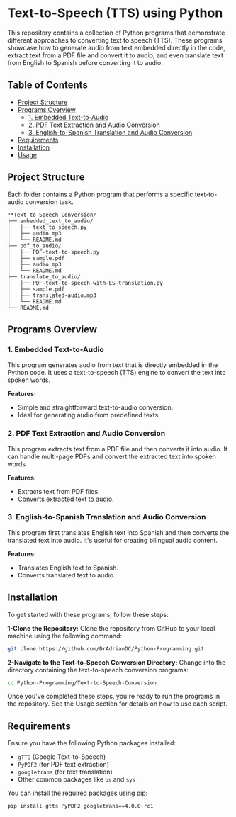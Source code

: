 # Text-to-Speech (TTS) using Python


This repository contains a collection of Python programs that demonstrate different approaches to converting text to speech (TTS). These programs showcase how to generate audio from text embedded directly in the code, extract text from a PDF file and convert it to audio, and even translate text from English to Spanish before converting it to audio.


## Table of Contents

- [Project Structure](#project-structure)
- [Programs Overview](#programs-overview)
  - [1. Embedded Text-to-Audio](#1-embedded-text-to-audio)
  - [2. PDF Text Extraction and Audio Conversion](#2-pdf-text-extraction-and-audio-conversion)
  - [3. English-to-Spanish Translation and Audio Conversion](#3-english-to-spanish-translation-and-audio-conversion)
- [Requirements](#requirements)
- [Installation](#installation)
- [Usage](#usage)

## Project Structure

Each folder contains a Python program that performs a specific text-to-audio conversion task.


```plaintext
**Text-to-Speech-Conversion/
├── embedded_text_to_audio/
│   ├── text_to_speech.py
│   ├── audio.mp3
│   └── README.md 
├── pdf_to_audio/
│   ├── PDF-text-to-speech.py
│   ├── sample.pdf
│   ├── audio.mp3
│   └── README.md 
├── translate_to_audio/
│   ├── PDF-text-to-speech-with-ES-translation.py
│   ├── sample.pdf
│   ├── translated-audio.mp3
│   └── README.md 
└── README.md
```

## Programs Overview

### 1. Embedded Text-to-Audio

This program generates audio from text that is directly embedded in the Python code. It uses a text-to-speech (TTS) engine to convert the text into spoken words.

**Features:**
- Simple and straightforward text-to-audio conversion.
- Ideal for generating audio from predefined texts.

### 2. PDF Text Extraction and Audio Conversion

This program extracts text from a PDF file and then converts it into audio. It can handle multi-page PDFs and convert the extracted text into spoken words.

**Features:**
- Extracts text from PDF files.
- Converts extracted text to audio.

### 3. English-to-Spanish Translation and Audio Conversion

This program first translates English text into Spanish and then converts the translated text into audio. It's useful for creating bilingual audio content.

**Features:**
- Translates English text to Spanish.
- Converts translated text to audio.



## Installation

To get started with these programs, follow these steps:

**1-Clone the Repository:** Clone the repository from GitHub to your local machine using the following command:
```bash
git clone https://github.com/DrAdrianDC/Python-Programming.git
```
**2-Navigate to the Text-to-Speech Conversion Directory:** Change into the directory containing the text-to-speech conversion programs:
```bash
cd Python-Programming/Text-to-Speech-Conversion
```

Once you've completed these steps, you're ready to run the programs in the repository. See the Usage section for details on how to use each script.


## Requirements

Ensure you have the following Python packages installed:

- `gTTS` (Google Text-to-Speech)
- `PyPDF2` (for PDF text extraction)
- `googletrans` (for text translation)
- Other common packages like `os` and `sys`

You can install the required packages using pip:

```bash
pip install gtts PyPDF2 googletrans==4.0.0-rc1
```


